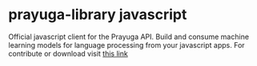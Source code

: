 # prayuga-library javascript
Official javascript client for the Prayuga API. Build and consume machine learning models for language processing from your javascript apps.
For contribute or download visit [this link](https://github.com/rahmatheruka/prayuga-lib-javascript)
